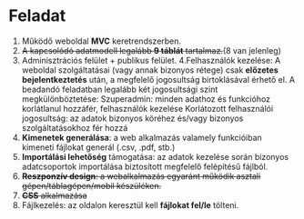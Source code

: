 # Feladat

1. Működő weboldal **MVC** keretrendszerben.
2. ~~A kapcsolódó adatmodell legalább **9 táblát** tartalmaz.~~(8 van jelenleg)
3. Adminisztrációs felület + publikus felület.
4.Felhasználók kezelése: A weboldal szolgáltatásai (vagy annak bizonyos rétege) csak **előzetes
bejelentkeztetés** után, a megfelelő jogosultság birtoklásával érhető el. A beadandó feladatban legalább két jogosultsági szint megkülönböztetése:
Szuperadmin: minden adathoz és funkcióhoz korlátlanul hozzáfér, felhasználók kezelése Korlátozott felhasználói jogosultság: az adatok bizonyos köréhez és/vagy bizonyos szolgáltatásokhoz fér hozzá
5. **Kimenetek generálása**: a web alkalmazás valamely funkcióiban kimeneti fájlokat generál (.csv, .pdf, stb.)
6. **Importálási lehetőség** támogatása: az adatok kezelése során bizonyos adatcsoportok importálása biztosított megfelelő felépítésű fájlból.
7. ~~**Reszponzív design**: a webalkalmazás egyaránt működik asztali gépen/táblagépen/mobil készüléken.~~
8. ~~**CSS** alkalmazása~~
9. Fájlkezelés: az oldalon keresztül kell **fájlokat fel/le** tölteni.